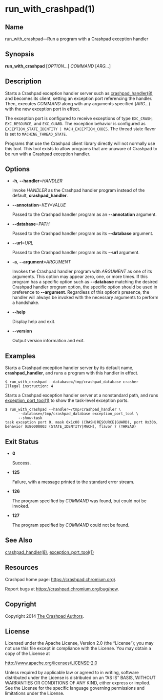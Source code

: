 <!--
Copyright 2014 The Crashpad Authors. All rights reserved.

Licensed under the Apache License, Version 2.0 (the "License");
you may not use this file except in compliance with the License.
You may obtain a copy of the License at

    http://www.apache.org/licenses/LICENSE-2.0

Unless required by applicable law or agreed to in writing, software
distributed under the License is distributed on an "AS IS" BASIS,
WITHOUT WARRANTIES OR CONDITIONS OF ANY KIND, either express or implied.
See the License for the specific language governing permissions and
limitations under the License.
-->

# run_with_crashpad(1)

## Name

run_with_crashpad—Run a program with a Crashpad exception handler

## Synopsis

**run_with_crashpad** [_OPTION…_] _COMMAND_ [_ARG…_]

## Description

Starts a Crashpad exception handler server such as
[crashpad_handler(8)](../../handler/crashpad_handler.md) and becomes its client,
setting an exception port referencing the handler. Then, executes _COMMAND_
along with any arguments specified (_ARG…_) with the new exception port in
effect.

The exception port is configured to receive exceptions of type `EXC_CRASH`,
`EXC_RESOURCE`, and `EXC_GUARD`. The exception behavior is configured as
`EXCEPTION_STATE_IDENTITY | MACH_EXCEPTION_CODES`. The thread state flavor is
set to `MACHINE_THREAD_STATE`.

Programs that use the Crashpad client library directly will not normally use
this tool. This tool exists to allow programs that are unaware of Crashpad to be
run with a Crashpad exception handler.

## Options

 * **-h**, **--handler**=_HANDLER_

   Invoke _HANDLER_ as the Crashpad handler program instead of the default,
   **crashpad_handler**.

 * **--annotation**=_KEY=VALUE_

   Passed to the Crashpad handler program as an **--annotation** argument.

 * **--database**=_PATH_

   Passed to the Crashpad handler program as its **--database** argument.

 * **--url**=_URL_

   Passed to the Crashpad handler program as its **--url** argument.

 * **-a**, **--argument**=_ARGUMENT_

   Invokes the Crashpad handler program with _ARGUMENT_ as one of its arguments.
   This option may appear zero, one, or more times. If this program has a
   specific option such as **--database** matching the desired Crashpad handler
   program option, the specific option should be used in preference to
   **--argument**. Regardless of this option’s presence, the handler will always
   be invoked with the necessary arguments to perform a handshake.

 * **--help**

   Display help and exit.

 * **--version**

   Output version information and exit.

## Examples

Starts a Crashpad exception handler server by its default name,
**crashpad_handler**, and runs a program with this handler in effect.

```
$ run_with_crashpad --database=/tmp/crashpad_database crasher
Illegal instruction: 4
```

Starts a Crashpad exception handler server at a nonstandard path, and runs
[exception_port_tool(1)](exception_port_tool.md) to show the task-level
exception ports.

```
$ run_with_crashpad --handler=/tmp/crashpad_handler \
      --database=/tmp/crashpad_database exception_port_tool \
      --show-task
task exception port 0, mask 0x1c00 (CRASH|RESOURCE|GUARD), port 0x30b, behavior 0x80000003 (STATE_IDENTITY|MACH), flavor 7 (THREAD)
```

## Exit Status

 * **0**

   Success.

 * **125**

   Failure, with a message printed to the standard error stream.

 * **126**

   The program specified by _COMMAND_ was found, but could not be invoked.

 * **127**

   The program specified by _COMMAND_ could not be found.

## See Also

[crashpad_handler(8)](../../handler/crashpad_handler.md),
[exception_port_tool(1)](exception_port_tool.md)

## Resources

Crashpad home page: https://crashpad.chromium.org/.

Report bugs at https://crashpad.chromium.org/bug/new.

## Copyright

Copyright 2014 [The Crashpad
Authors](https://chromium.googlesource.com/crashpad/crashpad/+/master/AUTHORS).

## License

Licensed under the Apache License, Version 2.0 (the “License”);
you may not use this file except in compliance with the License.
You may obtain a copy of the License at

  http://www.apache.org/licenses/LICENSE-2.0

Unless required by applicable law or agreed to in writing, software
distributed under the License is distributed on an “AS IS” BASIS,
WITHOUT WARRANTIES OR CONDITIONS OF ANY KIND, either express or implied.
See the License for the specific language governing permissions and
limitations under the License.
